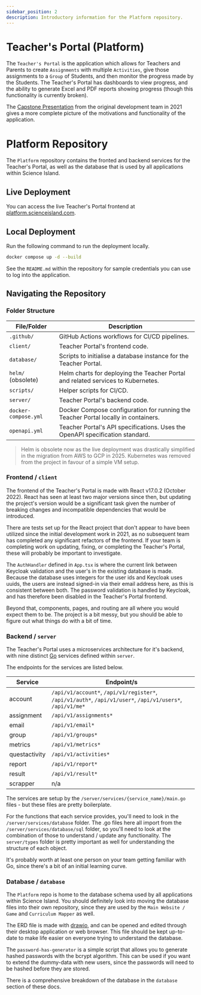 ```yaml
---
sidebar_position: 2
description: Introductory information for the Platform repository.
---
```


# Teacher's Portal (Platform)

The `Teacher's Portal` is the application which allows for Teachers and Parents to create `Assignments` with multiple `Activities`, give those assignments to a	`Group` of Students, and then monitor the progress made by the Students. The Teacher's Portal has dashboards to view progress, and the ability to generate Excel and PDF reports showing progress (though this functionality is currently broken).

The [Capstone Presentation](https://vimeo.com/651765631?autoplay=1&muted=1&stream_id=Y2xpcHN8MjE5Nzk3MDd8aWQ6ZGVzY3xbXQ%3D%3D&turnstile=0.boi2zZybnkDcfCycVdubHUvcKUW6Lq-HrQY0-Zvqor0FeFKsgW208Tcn8Gbua73skhfe0YyeAWzkbo7Jqcf5UHow22mFyGHGxaWNJQkgGwm32D1WTPfdEa-2TAyk3pLsI8voc1fmJJ6tz8yzP9_nqSae3MoHoCHPcvIOLGQEauXfFVkhmd2vlZiFCA3jFklp7fZfLu6rOIEKyh8vYRR4jd3sDZwqv8joT9AoO6ICYMjZbXzkgYRhS2UWNJOLYmQpNVjlkRHZ38SMRc3wvDYbsHwZcj0RwspU5DkdXIWGx7ArOYD3tE4azY7DDwlfZbXv3Ccw354nsBnbGDo4yyX4MTKehUI2KCh2f3T_HCcfNSPMu_NarRvetOlWhVqQz-ua7w4rnQNEbfVQFRbk1I4Pk8K6KYiof-hBZle3zthp42jxLLAwp9uV2gPPHBaUmjHwAC8Q1tdxfMVQUlVDP3J60hmF38CcgqfB9E-uK3aFU0xXNsDbRb-eRWaAtVK6SuPTKVYerFLVRiduKAilCWt51ddSgBH_fJCbn-Ak56w4UDj1nxxPGEO2c4HAAOe47WQy_u3ulIA-GfWMWzjnKiAHh3CgYDQs79CUr9MdE06rxSZJGJcTL-M5yp8znPYIJpbxKtshueGwdfmcZbbjHC8_JTLvAk_SE-2AaRn6vEpCWW_oP3XT2IXSNAOsMoNe88-w1tgc21jaF9pNwUaXHP3EaxMGWf-7G2KNmzapfgwkkXywnbvNl2JG_8X0QT6SFOsIGTnFF5mNS5DDnrTr5OVq4lmJciJl8yLCZjVmC8PMR4HMg3sLvyieaLjoCNDTJFBT8cn-O45wQuIvNKEczCpj-n5vxMGB5c8sZCNwlj692K8R27ZaRLCZaYQSkC2CucJgX-8vX9pAz0uemZW2vCnyiChHHPBjO0yd2Hp6ACnQxYY.n6ZOl1-Grt3U9XryHuR4aQ.6e45c3c96e21838c0507c47cbf1d3b8b19b6355de41f453e91f6dbd483d2b0e9) from the original development team in 2021 gives a more complete picture of the motivations and functionality of the application.

# Platform Repository

The `Platform` repository contains the fronted and backend services for the Teacher's Portal, as well as the database that is used by all applications within Science Island. 

## Live Deployment

You can access the live Teacher's Portal frontend at [platform.scienceisland.com](https://platform.scienceisland.com).

## Local Deployment

Run the following command to run the deployment locally.

```sh
docker compose up -d --build
```

See the `README.md` within the repository for sample credentials you can use to log into the application.

## Navigating the Repository

### Folder Structure

| File/Folder                  | Description                                                                                     |
| ---------------------------- | ----------------------------------------------------------------------------------------------- |
| `.github/`                   | GitHub Actions workflows for CI/CD pipelines.                                                   |
| `client/`                    | Teacher Portal's frontend code.                                                                 |
| `database/`                  | Scripts to initialise a database instance for the Teacher Portal.                               |
| `helm/` (obsolete)           | Helm charts for deploying the Teacher Portal and related services to Kubernetes.                |
| `scripts/`                    | Helper scripts for CI/CD.                                                                      |
| `server/`                    | Teacher Portal's backend code.                                                                  |
| `docker-compose.yml`         | Docker Compose configuration for running the Teacher Portal locally in containers.              |
| `openapi.yml`                | Teacher Portal's API specifications. Uses the OpenAPI specification standard.                   |

> Helm is obsolete now as the live deployment was drastically simplified in the migration from AWS to GCP in 2025. Kubernetes was removed from the project in favour of a simple VM setup.

### Frontend / `client`

The frontend of the Teacher's Portal is made with React v17.0.2 (October 2022). React has seen at least two major versions since then, but updating the project's version would be a significant task given the number of breaking changes and incompatible dependencies that would be introduced. 

There are tests set up for the React project that don't appear to have been utilized since the initial development work in 2021, as no subsequent team has completed any significant refactors of the frontend. If your team is completing work on updating, fixing, or completing the Teacher's Portal, these will probably be important to investigate.

The `AuthHandler` defined in `App.tsx` is where the current link between Keycloak validation and the user's in the existing database is made. Because the database uses integers for the user ids and Keycloak uses uuids, the users are instead signed-in via their email address here, as this is consistent between both. The password validation is handled by Keycloak, and has therefore been disabled in the Teacher's Portal frontend.

Beyond that, components, pages, and routing are all where you would expect them to be. The project is a bit messy, but you should be able to figure out what things do with a bit of time.

### Backend / `server`

The Teacher's Portal uses a microservices architecture for it's backend, with nine distinct [Go](https://go.dev/) services defined within `server`. 

The endpoints for the services are listed below.

| Service       | Endpoint/s                                                                                                 |
|---------------|------------------------------------------------------------------------------------------------------------|
| account       | `/api/v1/account*`, `/api/v1/register*`, `/api/v1/auth*`, `/api/v1/user*`, `/api/v1/users*`, `/api/v1/me*` |
| assignment    | `/api/v1/assignments*`                                                                                     |
| email         | `/api/v1/email*`                                                                                           |
| group         | `/api/v1/groups*`                                                                                          |
| metrics       | `/api/v1/metrics*`                                                                                         |
| questactivity | `/api/v1/activities*`                                                                                      |
| report        | `/api/v1/report*`                                                                                          |
| result        | `/api/v1/result*`                                                                                          |
| scrapper      | n/a                                                                                                        |

The services are setup by the `/server/services/{service_name}/main.go` files - but these files are pretty boilerplate.

For the functions that each service provides, you'll need to look in the `/server/services/database` folder. The .go files here all import from the `/server/services/database/sql` folder, so you'll need to look at the combination of those to understand / update any functionality. The `server/types` folder is pretty important as well for understanding the structure of each object.

It's probably worth at least one person on your team getting familiar with Go, since there's a bit of an initial learning curve. 

### Database / `database`

The `Platform` repo is home to the database schema used by all applications within Science Island. You should definitely look into moving the database files into their own repository, since they are used by the `Main Website / Game` and `Curriculum Mapper` as well.

The ERD file is made with [drawio](https://www.drawio.com/doc/faq/google-drive-diagrams), and can be opened and edited through their desktop application or web browser. This file should be kept up-to-date to make life easier on everyone trying to understand the database.

The `password-has-generator` is a simple script that allows you to generate hashed passwords with the bcrypt algorithm. This can be used if you want to extend the dummy-data with new users, since the passwords will need to be hashed before they are stored.

There is a comprehensive breakdown of the database in the `database` section of these docs.
